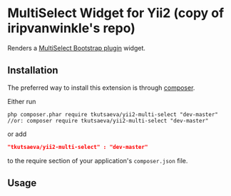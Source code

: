 MultiSelect Widget for Yii2 (copy of iripvanwinkle's repo)
==============================

Renders a [MultiSelect Bootstrap plugin](http://davidstutz.github.io/bootstrap-multiselect) widget.

Installation
------------
The preferred way to install this extension is through [composer](http://getcomposer.org/download/).

Either run

```
php composer.phar require tkutsaeva/yii2-multi-select "dev-master"
//or: composer require tkutsaeva/yii2-multi-select "dev-master"
```

or add

```json
"tkutsaeva/yii2-multi-select" : "dev-master"
```

to the require section of your application's `composer.json` file.

Usage
-----


